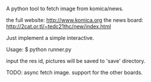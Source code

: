 A python tool to fetch image from komica/news.

the full website: http://www.komica.org
the news board: http://2cat.or.tl/~tedc21thc/new/index.html 

Just implement a simple interactive.

Usage:
$ python runner.py

input the res id, pictures will be saved to 'save' directory.

TODO:
    async fetch image.
    support for the other boards.
